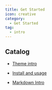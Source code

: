 ```yaml
---
title: Get Started
icon: creative
category:
  - Get Started
tag:
  - intro
---
```


## Catalog

- [Theme intro](intro.md)

- [Install and usage](install.md)

- [Markdown Intro](markdown.md)
